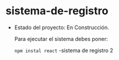 <h1> sistema-de-registro </h1>

- Estado del proyecto: En Construcción.
  
  Para ejecutar el sistema debes poner:

  ```npm instal react```
-sistema de registro 2
